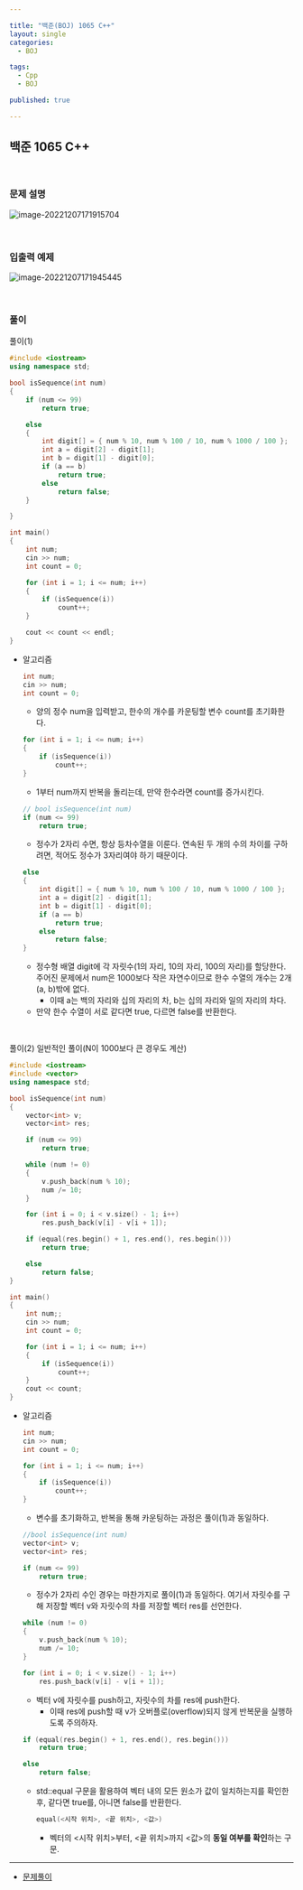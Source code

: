 ```yaml
---

title: "백준(BOJ) 1065 C++"
layout: single
categories:
  - BOJ

tags:
  - Cpp
  - BOJ

published: true

---
```


## 백준 1065 C++

<br>

### 문제 설명

![image-20221207171915704](/assets/images/2022-12-07-BOJ1065/image-20221207171915704.png)

<br>

### 입출력 예제

![image-20221207171945445](/assets/images/2022-12-07-BOJ1065/image-20221207171945445.png)

<br>

### 풀이

풀이(1) 

```cpp
#include <iostream>
using namespace std;

bool isSequence(int num)
{
	if (num <= 99)
		return true;

	else
	{
        int digit[] = { num % 10, num % 100 / 10, num % 1000 / 100 };
		int a = digit[2] - digit[1];
		int b = digit[1] - digit[0];
		if (a == b)
			return true;
		else
			return false;
	}

}

int main()
{
	int num;
	cin >> num;
	int count = 0;

	for (int i = 1; i <= num; i++)
	{
		if (isSequence(i))
			count++;
	}

	cout << count << endl;
}
```

- 알고리즘

  ```cpp
  int num;
  cin >> num;
  int count = 0;
  ```

  - 양의 정수 num을 입력받고, 한수의 개수를 카운팅할 변수 count를 초기화한다.

  ```cpp
  for (int i = 1; i <= num; i++)
  {
      if (isSequence(i))
          count++;
  }
  ```

  - 1부터 num까지 반복을 돌리는데, 만약 한수라면 count를 증가시킨다.

  ```cpp
  // bool isSequence(int num)
  if (num <= 99)
      return true;
  ```

  - 정수가 2자리 수면, 항상 등차수열을 이룬다. 연속된 두 개의 수의 차이를 구하려면, 적어도 정수가 3자리여야 하기 때문이다.

  ```cpp
  else
  {
      int digit[] = { num % 10, num % 100 / 10, num % 1000 / 100 };
      int a = digit[2] - digit[1];
      int b = digit[1] - digit[0];
      if (a == b)
          return true;
      else
          return false;
  }
  ```

  - 정수형 배열 digit에 각 자릿수(1의 자리, 10의 자리, 100의 자리)를 할당한다. 주어진 문제에서 num은 1000보다 작은 자연수이므로 한수 수열의 개수는 2개(a, b)밖에 없다.
    - 이때 a는 백의 자리와 십의 자리의 차, b는 십의 자리와 일의 자리의 차다.
  - 만약 한수 수열이 서로 같다면 true, 다르면 false를 반환한다.

<br>

풀이(2) 일반적인 풀이(N이 1000보다 큰 경우도 계산)

```cpp
#include <iostream>
#include <vector>
using namespace std;

bool isSequence(int num)
{
	vector<int> v;
	vector<int> res;

	if (num <= 99)
		return true;

	while (num != 0)
	{
		v.push_back(num % 10);
		num /= 10;
	}

	for (int i = 0; i < v.size() - 1; i++)
		res.push_back(v[i] - v[i + 1]);

	if (equal(res.begin() + 1, res.end(), res.begin()))
		return true;

	else
		return false;
}

int main()
{
	int num;;
	cin >> num;
	int count = 0;

	for (int i = 1; i <= num; i++)
	{
		if (isSequence(i))
			count++;
	}
	cout << count;
}
```

- 알고리즘

  ```cpp
  int num;
  cin >> num;
  int count = 0;
  
  for (int i = 1; i <= num; i++)
  {
      if (isSequence(i))
          count++;
  }
  ```

  - 변수를 초기화하고, 반복을 통해 카운팅하는 과정은 풀이(1)과 동일하다.

  ```cpp
  //bool isSequence(int num)
  vector<int> v;
  vector<int> res;
  
  if (num <= 99)
      return true;
  ```

  - 정수가 2자리 수인 경우는 마찬가지로 풀이(1)과 동일하다. 여기서 자릿수를 구해 저장할 벡터 v와 자릿수의 차를 저장할 벡터 res를 선언한다.

  ```cpp
  while (num != 0)
  {
      v.push_back(num % 10);
      num /= 10;
  }
  
  for (int i = 0; i < v.size() - 1; i++)
      res.push_back(v[i] - v[i + 1]);
  ```

  - 벡터 v에 자릿수를 push하고, 자릿수의 차를 res에 push한다.
    - 이때 res에 push할 때 v가 오버플로(overflow)되지 않게 반복문을 실행하도록 주의하자.

  ```cpp
  if (equal(res.begin() + 1, res.end(), res.begin()))
      return true;
  
  else
      return false;
  ```

  - std::equal 구문을 활용하여 벡터 내의 모든 원소가 값이 일치하는지를 확인한 후, 같다면 true를, 아니면 false를 반환한다.

    ```cpp
    equal(<시작 위치>, <끝 위치>, <값>)
    ```

    - 벡터의 <시작 위치>부터, <끝 위치>까지 <값>의 **동일 여부를 확인**하는 구문. 

---

- [문제풀이](https://www.acmicpc.net/user/malove8466)

